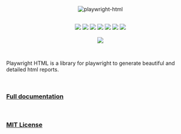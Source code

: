 
<div align="center">

![](https://i.ibb.co/D9xqNLC/logo.png "playwright-html")

<br>
<img src="https://img.shields.io/badge/-playwright-%232ead33?style=for-the-badge&logo=playwright&logoColor=d65348">
<img src="https://img.shields.io/badge/NPM-%23000000.svg?style=for-the-badge&logo=npm&logoColor=white">
<img src="https://img.shields.io/badge/html5-%23E34F26.svg?style=for-the-badge&logo=html5&logoColor=white">
<img src="https://img.shields.io/badge/bootstrap-%238511FA.svg?style=for-the-badge&logo=bootstrap&logoColor=white">
<img src="https://img.shields.io/badge/chart.js-F5788D.svg?style=for-the-badge&logo=chart.js&logoColor=white">
<img src="https://img.shields.io/badge/javascript-%23323330.svg?style=for-the-badge&logo=javascript&logoColor=%23F7DF1E">
<img src="https://img.shields.io/badge/express.js-%23404d59.svg?style=for-the-badge&logo=express&logoColor=%2361DAFB">
<br><br>
<a href="https://paypal.me/rodrigoodhin"><img src="https://img.shields.io/badge/donate-PayPal-blue"></a>
</div>

&nbsp;
&nbsp;
&nbsp;

Playwright HTML is a library for playwright to generate beautiful and detailed html reports.

&nbsp;
&nbsp;
&nbsp;

### [Full documentation](https://rodrigoodhin.gitlab.io/playwright-html/#/1.2.5/)

&nbsp;
&nbsp;
&nbsp;

### [MIT License](/LICENSE)

&nbsp;
&nbsp;
&nbsp;
